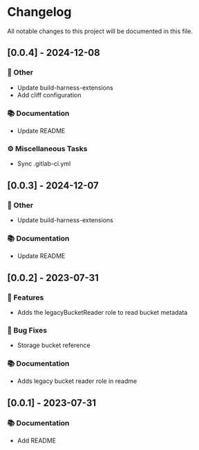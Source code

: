 # Changelog

All notable changes to this project will be documented in this file.

## [0.0.4] - 2024-12-08

### 💼 Other

- Update build-harness-extensions
- Add cliff configuration

### 📚 Documentation

- Update README

### ⚙️ Miscellaneous Tasks

- Sync .gitlab-ci.yml

## [0.0.3] - 2024-12-07

### 💼 Other

- Update build-harness-extensions

### 📚 Documentation

- Update README

## [0.0.2] - 2023-07-31

### 🚀 Features

- Adds the legacyBucketReader role to read bucket metadata

### 🐛 Bug Fixes

- Storage bucket reference

### 📚 Documentation

- Adds legacy bucket reader role in readme

## [0.0.1] - 2023-07-31

### 📚 Documentation

- Add README

<!-- generated by git-cliff -->
